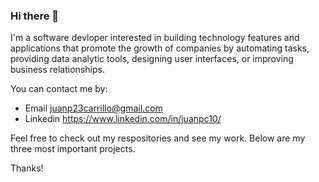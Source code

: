 ### Hi there 👋

<!--
**juanpc10/juanpc10** is a ✨ _special_ ✨ repository because its `README.md` (this file) appears on your GitHub profile.

Here are some ideas to get you started:

- 🔭 I’m currently working on ...
- 🌱 I’m currently learning ...
- 👯 I’m looking to collaborate on ...
- 🤔 I’m looking for help with ...
- 💬 Ask me about ...
- 📫 How to reach me: ...
- 😄 Pronouns: ...
- ⚡ Fun fact: ...
-->

<p>
I'm a software devloper interested in building technology features and applications that promote the growth of companies by automating tasks, providing data analytic tools, designing user interfaces, or improving business relationships.
</p>

<p>
You can contact me by:
</p>

- Email juanp23carrillo@gmail.com
- Linkedin https://www.linkedin.com/in/juanpc10/


<p>
Feel free to check out my respositories and see my work. Below are my three most important projects.
</p>


<p>
Thanks!
</p>
